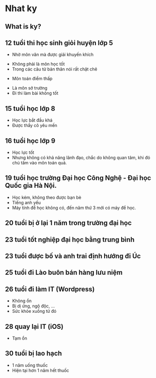 # Nhat ky

## What is  ky?

## 12 tuổi thi học sinh giỏi huyện lớp 5
- Nhờ môn văn mà được giải khuyến khích
+ Không phải là môn học tốt
+ Trong các câu từ bản thân nói rất chặt chẽ

- Môn toán điểm thấp
+ Là môn sở trường
+ Đi thi làm bài không tốt

## 15 tuổi học lớp 8
- Học lực bắt đầu khá
- Được thầy cô yêu mến

## 16 tuổi học lớp 9
- Học lực tốt
- Nhưng không có khả năng lãnh đạo, chắc do không quan tâm, khi đó chú tâm vào môn toán quá.

## 19 tuổi học trường Đại học Công Nghệ - Đại học Quốc gia Hà Nội.
- Học kém, không theo được bạn bè
- Tiếng anh yếu
- Máy tính để học không có, đến năm thứ 3 mới có máy để học.

## 20 tuổi bị ở lại 1 năm trong trường đại học

## 23 tuổi tốt nghiệp đại học bằng trung bình

## 23 tuổi được bố và anh trai định hướng đi Úc
## 25 tuổi đi Lào buôn bán hàng lưu niệm
## 26 tuổi đi làm IT (Wordpress)
- Không ổn
- Bị dị ứng, ngộ độc, ...
- Sức khỏe xuống từ đó

## 28 quay lại IT (iOS)
- Tạm ổn

## 30 tuổi bị lao hạch
- 1 năm uống thuốc
- Hiện tại hơn 1 năm hết thuốc
